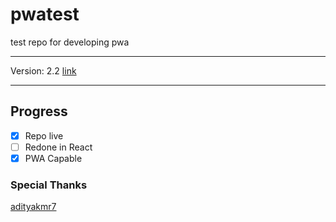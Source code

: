# pwatest

test repo for developing pwa

---
Version: 2.2
[link](https://aia-dan.github.io/pwatest/)

---

## Progress

- [X] Repo live
- [ ] Redone in React
- [X] PWA Capable

### Special Thanks

[adityakmr7](https://github.com/adityakmr7)
